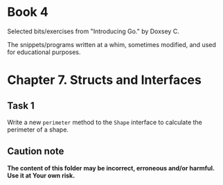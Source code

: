 # Book 4

Selected bits/exercises from "Introducing Go." by Doxsey C.

The snippets/programs written at a whim, sometimes modified, and used for educational purposes.

# Chapter 7. Structs and Interfaces

## Task 1

Write a new `perimeter` method to the `Shape` interface to calculate the perimeter of a shape.

## Caution note

**The content of this folder may be incorrect, erroneous and/or harmful. Use it at Your own risk.**

